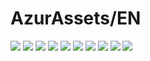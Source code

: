 # AzurAssets/EN
![](https://img.shields.io/badge/EN-9.1.204-blue?style=flat-square)
![](https://img.shields.io/badge/CV-620-blue?style=flat-square)
![](https://img.shields.io/badge/L2D-695-blue?style=flat-square)
![](https://img.shields.io/badge/PIC-24-blue?style=flat-square)
![](https://img.shields.io/badge/BGM-26-blue?style=flat-square)
![](https://img.shields.io/badge/CIPHER-56-blue?style=flat-square)
![](https://img.shields.io/badge/MANGA-84-blue?style=flat-square)
![](https://img.shields.io/badge/PAINTING-336-blue?style=flat-square)
![](https://img.shields.io/badge/DORM-130-blue?style=flat-square)
![](https://img.shields.io/badge/MAP-1-blue?style=flat-square)
